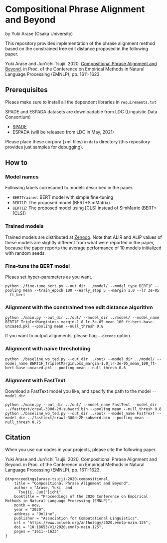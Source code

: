 # Compositional Phrase Alignment and Beyond

by Yuki Arase (Osaka University)

This repository provides implementation of the phrase alignment method based on the constrained tree edit distance proposed in the following paper.

Yuki Arase and Jun'ichi Tsujii. 2020. [Compositional Phrase Alignment and Beyond](https://www.aclweb.org/anthology/2020.emnlp-main.125/). in Proc. of the Conference on Empirical Methods in Natural Language Processing (EMNLP), pp. 1611-1623.  

## Prerequisites
Pleaes make sure to install all the dependent libraries in ``requirements.txt``

SPADE and ESPADA datasets are downloadable from LDC (Linguistic Data Consortium)
* [SPADE](https://catalog.ldc.upenn.edu/LDC2018T09)
* ESPADA (will be released from LDC in May, 2021)

Please place these corpora (xml files) in ```data``` directory (this repository provides just samples for debugging).

## How to 
### Model names
Following labels correspond to models described in the paper.

* ```BERTTrainer```: BERT model with simple fine-tuning
* ```BERT1F```: The proposed model (BERT+SimMatrix)
* ```BERT1E```: The proposed model using [CLS] instead of SimMatrix (BERT+[CLS])

### Trained models
Trained models are distributed at [Zenodo](http://doi.org/10.5281/zenodo.4686663). Note that ALIR and ALIP values of these models are slightly different from what were reported in the paper, because the paper reports the average performance of 10 models initialized with random seeds. 

### Fine-tune the BERT model
Pleaes set hyper-parameters as you want.
```
python ./fine-tune_bert.py --out_dir ../model/ --model_type BERT1F --pooling mean --train_epoch 100 --early_stop 5 --margin 1.0 --lr 3e-05 --ft_bert
```
### Alignment with the constrained tree edit distance algorithm
```
python ./main.py --out_dir ../out/ --model_dir ../model/ --model_name BERT1F_TripletMarginLoss_margin-1.0_lr-3e-05_mean_100_ft-bert-base-uncased.pkl --pooling mean --null_thresh 0.8
```

If you want to output alignments, please flag ```--decode``` option.

### Alignment with naive thresholding
```
python ./baseline_wo_ted.py --out_dir ../out/ --model_dir ../model/ --model_name BERT1F_TripletMarginLoss_margin-1.0_lr-3e-05_mean_100_ft-bert-base-uncased.pkl --pooling mean --null_thresh 0.6
```

### Alignment with FastText
Download a FastText model you like, and specify the path to the model ```--model_dir```
```
python ./main.py --out_dir ../out/ --model_name FastText --model_dir ../fasttext/crawl-300d-2M-subword.bin --pooling mean --null_thresh 0.8
python ./baseline_wo_ted.py --out_dir ../out/ --model_name FastText --model_dir ../fasttext/crawl-300d-2M-subword.bin --pooling mean --null_thresh 0.75
```

## Citation
When you use our codes in your projects, please cite the following paper.

Yuki Arase and Jun'ichi Tsujii. 2020. Compositional Phrase Alignment and Beyond. in Proc. of the Conference on Empirical Methods in Natural Language Processing (EMNLP), pp. 1611-1623.  
```
@inproceedings{arase-tsujii-2020-compositional,
    title = "Compositional Phrase Alignment and Beyond",
    author = "Arase, Yuki  and
      Tsujii, Jun{'}ichi",
    booktitle = "Proceedings of the 2020 Conference on Empirical Methods in Natural Language Processing (EMNLP)",
    month = nov,
    year = "2020",
    address = "Online",
    publisher = "Association for Computational Linguistics",
    url = "https://www.aclweb.org/anthology/2020.emnlp-main.125",
    doi = "10.18653/v1/2020.emnlp-main.125",
    pages = "1611--1623"
}
```

